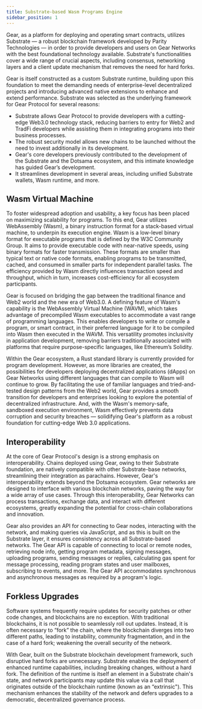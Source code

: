 ```yaml
---
title: Substrate-based Wasm Programs Engine
sidebar_position: 1
---
```


Gear, as a platform for deploying and operating smart contracts, utilizes Substrate — a robust blockchain framework developed by Parity Technologies — in order to provide developers and users on Gear Networks with the best foundational technology available. Substrate's functionalities cover a wide range of crucial aspects, including consensus, networking layers and a client update mechanism that removes the need for hard forks.

Gear is itself constructed as a custom Substrate runtime, building upon this foundation to meet the demanding needs of enterprise-level decentralized projects and introducing advanced native extensions to enhance and extend performance. Substrate was selected as the underlying framework for Gear Protocol for several reasons:

- Substrate allows Gear Protocol to provide developers with a cutting-edge Web3.0 technology stack, reducing barriers to entry for Web2 and TradFi developers while assisting them in integrating programs into their business processes.
- The robust security model allows new chains to be launched without the need to invest additionally in its development.
- Gear's core developers previously contributed to the development of the Substrate and the Dotsama ecosystem, and this intimate knowledge has guided Gear’s development.
- It  streamlines development in several areas, including unified Substrate wallets, Wasm runtime, and more.

## Wasm Virtual Machine

To foster widespread adoption and usability, a key focus has been placed on maximizing scalability for programs. To this end, Gear utilizes WebAssembly (Wasm), a binary instruction format for a stack-based virtual machine, to underpin its execution engine. Wasm is a low-level binary format for executable programs that is defined by the W3C Community Group. It aims to provide executable code with near-native speeds, using binary formats for faster transmission. These formats are smaller than typical text or native code formats, enabling programs to be transmitted, cached, and consumed in smaller parts for independent parallel tasks. The efficiency provided by Wasm directly influences transaction speed and throughput, which in turn, increases cost-efficiency for all ecosystem participants. 

Gear is focused on bridging the gap between the traditional finance and Web2 world and the new era of Web3.0. A defining feature of Wasm's capability is the WebAssembly Virtual Machine (WAVM), which takes advantage of precompiled Wasm executables to accommodate a vast range of programming languages. This enables developers to write or compile a program, or smart contract, in their preferred language for it to be compiled into Wasm then executed in the WAVM. This versatility promotes inclusivity in application development, removing barriers traditionally associated with platforms that require purpose-specific languages, like Ethereum’s Solidity.

Within the Gear ecosystem, a Rust standard library is currently provided for program development. However, as more libraries are created, the possibilities for developers deploying decentralized applications (dApps) on Gear Networks using different languages that can compile to Wasm will continue to grow. By facilitating the use of familiar languages and tried-and-tested design patterns from the Web2 world, Gear provides a smooth transition for developers and enterprises looking to explore the potential of decentralized infrastructure. And, with the Wasm's memory-safe, sandboxed execution environment, Wasm effectively prevents data corruption and security breaches — solidifying Gear's platform as a robust foundation for cutting-edge Web 3.0 applications.

## Interoperability

At the core of Gear Protocol's design is a strong emphasis on interoperability. Chains deployed using Gear, owing to their Substrate foundation, are natively compatible with other Substrate-base networks, streamlining their integration as parachains. However, Gear's interoperability extends beyond the Dotsama ecosystem. Gear networks are designed to interface with various blockchain networks, paving the way for a wide array of use cases. Through this interoperability, Gear Networks can process transactions, exchange data, and interact with different ecosystems, greatly expanding the potential for cross-chain collaborations and innovation.

Gear also provides an API for connecting to Gear nodes, interacting with the network, and making queries via JavaScript, and as this is built on the Substrate layer, it ensures consistency across all Substrate-based networks. The Gear API is capable of connecting to local or remote nodes, retrieving node info, getting program metadata, signing messages, uploading programs, sending messages or replies, calculating gas spent for message processing, reading program states and user mailboxes, subscribing to events, and more. The Gear API accommodates synchronous and asynchronous messages as required by a program's logic.

## Forkless Upgrades

Software systems frequently require updates for security patches or other code changes, and blockchains are no exception. With traditional blockchains, it is not possible to seamlessly roll out updates. Instead, it is often necessary to “fork” the chain, where the blockchain diverges into two different paths, leading to instability, community fragmentation, and in the case of a hard fork; weakening the overall security of the network.

With Gear, built on the Substrate blockchain development framework, such disruptive hard forks are unnecessary. Substrate enables the deployment of enhanced runtime capabilities, including breaking changes, without a hard fork. The definition of the runtime is itself an element in a Substrate chain's state, and network participants may update this value via a call that originates outside of the blockchain runtime (known as an “extrinsic"). This mechanism enhances the stability of the network and defers upgrades to a democratic, decentralized governance process.
